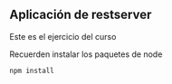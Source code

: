 ## Aplicación de restserver

Este es el ejercicio del curso

Recuerden instalar los paquetes de node
```
npm install
```